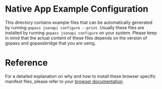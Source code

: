# Native App Example Configuration

This directory contains example files that can be automatically generated by running `gopass jsonapi configure --print`.
Usually these files are installed by running `gopass jsonapi configure` on your system.
Please keep in mind that the actual content of these files depends on the version of gopass and gopassbridge that you are using.

# Reference
For a detailed explanation on why and how to install these browser specific manifest files,
please refer to your [browser documentation](https://developer.mozilla.org/en-US/Add-ons/WebExtensions/Native_manifests).
